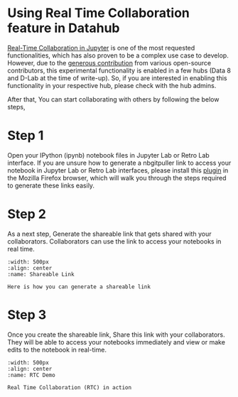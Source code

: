 # Using Real Time Collaboration feature in Datahub

[Real-Time Collaboration in Jupyter](https://github.com/jupyterlab/rtc) is one of the most requested functionalities, which has also proven to be a complex use case to develop. However, due to the [generous contribution](https://github.com/jupyterlab/rtc/graphs/contributors) from various open-source contributors, this experimental functionality is enabled in a few hubs (Data 8 and D-Lab at the time of write-up). So, if you are interested in enabling this functionality in your respective hub, please check with the hub admins. 

After that, You can start collaborating with others by following the below steps,

# Step 1

Open your IPython (ipynb) notebook files in Jupyter Lab or Retro Lab interface. If you are unsure how to generate a nbgitpuller link to access your notebook in Jupyter Lab or Retro Lab interfaces, please install this [plugin](https://addons.mozilla.org/en-US/firefox/addon/nbgitpuller-link-generator/?utm_source=addons.mozilla.org&utm_medium=referral&utm_content=search) in the Mozilla Firefox browser, which will walk you through the steps required to generate these links easily.

# Step 2
As a next step, Generate the shareable link that gets shared with your collaborators. Collaborators can use the link to access your notebooks in real time.

```{figure} ../images/Share_link.gif
:width: 500px
:align: center
:name: Shareable Link

Here is how you can generate a shareable link
```

# Step 3
Once you create the shareable link, Share this link with your collaborators. They will be able to access your notebooks immediately and view or make edits to the notebook in real-time.

```{figure} ../images/RTC_demo.gif
:width: 500px
:align: center
:name: RTC Demo

Real Time Collaboration (RTC) in action
```
